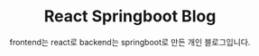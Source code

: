 <div align="center">
<h1>React Springboot Blog</h1>
<p>frontend는 react로 backend는 springboot로 만든 개인 블로그입니다.</p>
</div>

